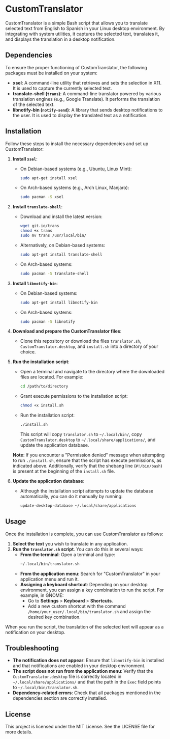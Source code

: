 # CustomTranslator

CustomTranslator is a simple Bash script that allows you to translate selected text from English to Spanish in your Linux desktop environment. By integrating with system utilities, it captures the selected text, translates it, and displays the translation in a desktop notification.

## Dependencies

To ensure the proper functioning of CustomTranslator, the following packages must be installed on your system:

- **xsel**: A command-line utility that retrieves and sets the selection in X11. It is used to capture the currently selected text.
- **translate-shell (`trans`)**: A command-line translator powered by various translation engines (e.g., Google Translate). It performs the translation of the selected text.
- **libnotify-bin (`notify-send`)**: A library that sends desktop notifications to the user. It is used to display the translated text as a notification.

## Installation

Follow these steps to install the necessary dependencies and set up CustomTranslator:

1. **Install `xsel`**:
   - On Debian-based systems (e.g., Ubuntu, Linux Mint):
     ```bash
     sudo apt-get install xsel
     ```
   - On Arch-based systems (e.g., Arch Linux, Manjaro):
     ```bash
     sudo pacman -S xsel
     ```

2. **Install `translate-shell`**:
   - Download and install the latest version:
     ```bash
     wget git.io/trans
     chmod +x trans
     sudo mv trans /usr/local/bin/
     ```
   - Alternatively, on Debian-based systems:
     ```bash
     sudo apt-get install translate-shell
     ```
   - On Arch-based systems:
     ```bash
     sudo pacman -S translate-shell
     ```

3. **Install `libnotify-bin`**:
   - On Debian-based systems:
     ```bash
     sudo apt-get install libnotify-bin
     ```
   - On Arch-based systems:
     ```bash
     sudo pacman -S libnotify
     ```

4. **Download and prepare the CustomTranslator files**:
   - Clone this repository or download the files `translator.sh`, `CustomTranslator.desktop`, and `install.sh` into a directory of your choice.

5. **Run the installation script**:
   - Open a terminal and navigate to the directory where the downloaded files are located. For example:
     ```bash
     cd /path/to/directory
     ```
   - Grant execute permissions to the installation script:
     ```bash
     chmod +x install.sh
     ```
   - Run the installation script:
     ```bash
     ./install.sh
     ```
     This script will copy `translator.sh` to `~/.local/bin/`, copy `CustomTranslator.desktop` to `~/.local/share/applications/`, and update the application database.

   **Note**: If you encounter a "Permission denied" message when attempting to run `./install.sh`, ensure that the script has execute permissions, as indicated above. Additionally, verify that the shebang line (`#!/bin/bash`) is present at the beginning of the `install.sh` file.

6. **Update the application database**:
   - Although the installation script attempts to update the database automatically, you can do it manually by running:
     ```bash
     update-desktop-database ~/.local/share/applications
     ```

## Usage

Once the installation is complete, you can use CustomTranslator as follows:

1. **Select the text** you wish to translate in any application.
2. **Run the `translator.sh` script**. You can do this in several ways:
   - **From the terminal**: Open a terminal and type:
     ```bash
     ~/.local/bin/translator.sh
     ```
   - **From the application menu**: Search for "CustomTranslator" in your application menu and run it.
   - **Assigning a keyboard shortcut**: Depending on your desktop environment, you can assign a key combination to run the script. For example, in GNOME:
     - Go to **Settings** > **Keyboard** > **Shortcuts**.
     - Add a new custom shortcut with the command `/home/your_user/.local/bin/translator.sh` and assign the desired key combination.

When you run the script, the translation of the selected text will appear as a notification on your desktop.

## Troubleshooting

- **The notification does not appear**: Ensure that `libnotify-bin` is installed and that notifications are enabled in your desktop environment.
- **The script does not run from the application menu**: Verify that the `CustomTranslator.desktop` file is correctly located in `~/.local/share/applications/` and that the path in the `Exec` field points to `~/.local/bin/translator.sh`.
- **Dependency-related errors**: Check that all packages mentioned in the dependencies section are correctly installed.

## License

This project is licensed under the MIT License. See the LICENSE file for more details.

